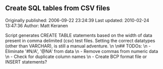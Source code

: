 ## Create SQL tables from CSV files 
Originally published: 2006-09-22 23:24:39 
Last updated: 2010-02-24 13:47:36 
Author: Matt Keranen 
 
Script generates CREATE TABLE statements based on the width of data present in comma delimited (csv) test files. Setting the correct datatypes (other than VARCHAR), is still a manual adventure.\n\n## TODOs:\n - Eliminate '#N/A', '@NA' from data\n - Remove commas from numeric data\n - Check for duplicate column names\n - Create BCP format file or INSERT statements?